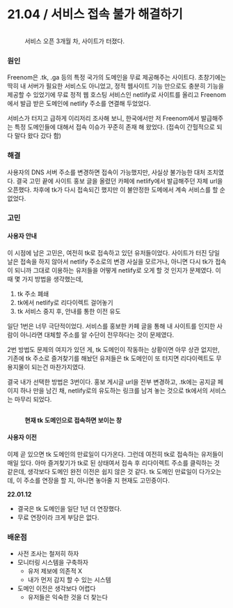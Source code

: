 # 21.04 / 서비스 접속 불가 해결하기&#x20;

<figure><img src="https://user-images.githubusercontent.com/59993347/176596338-13c7c7f9-daf7-402f-9b7d-430fdc158ac0.jpg" alt=""><figcaption><p>서비스 오픈 3개월 차, 사이트가 터졌다.</p></figcaption></figure>

### 원인

Freenom은 .tk, .ga 등의 특정 국가의 도메인을 무료 제공해주는 사이트다. 초창기에는 딱히 내 서버가 필요한 서비스도 아니었고, 정적 웹사이트 기능 만으로도 충분히 기능을 제공할 수 있었기에 무료 정적 웹 호스팅 서비스인 netlify로 사이트를 올리고 Freenom에서 발급 받은 도메인에 netlify 주소를 연결해 두었었다.

서비스가 터지고 급하게 이리저리 조사해 보니, 한국에서만 저 Freenom에서 발급해주는 특정 도메인들에 대해서 접속 이슈가 꾸준히 존재 해 왔었다. (접속이 간헐적으로 되다 말다 왔다 갔다 함)

### 해결

사용자의 DNS 서버 주소를 변경하면 접속이 가능했지만, 사실상 불가능한 대처 조치였다. 결국 고민 끝에 사이트 홍보 글을 올렸던 카페에 netlify에서 발급해주던 자체 url을 오픈했다. 차후에 tk가 다시 접속되긴 했지만 이 불안정한 도메에서 계속 서비스를 할 순 없었다.

### 고민

#### 사용자 안내

이 시점에 남은 고민은, 여전히 tk로 접속하고 있던 유저들이었다. 사이트가 터진 당일 날은 접속을 하지 않아서 netlify 주소로의 변경 사실을 모르거나, 아니면 다시 tk가 접속이 되니까 그대로 이용하는 유저들을 어떻게 netlify로 오게 할 것 인지가 문제였다. 이때 몇 가지 방법을 생각했는데,

1. tk 주소 폐쇄
2. tk에서 netlify로 리다이렉트 걸어놓기
3. tk 서비스 중지 후, 안내를 통한 이전 유도

일단 1번은 너무 극단적이었다. 서비스를 홍보한 카페 글을 통해 내 사이트를 인지한 사람이 아니라면 대체할 주소를 알 수단이 전무하다는 것이 문제였다.

2번 방법도 문제의 여지가 있던 게, tk 도메인이 작동하는 상황이면 아무 상관 없지만, 기존에 tk 주소로 즐겨찾기를 해놨던 유저들은 tk 도메인이 또 터지면 리다이렉트도 무용지물이 되는건 마찬가지였다.

결국 내가 선택한 방법은 3번이다. 홍보 게시글 url을 전부 변경하고, .tk에는 공지글 페이지 하나 만을 남긴 채, netlify로의 유도하는 링크를 남겨 놓는 것으로 tk에서의 서비스는 마무리 되었다.

<figure><img src="https://user-images.githubusercontent.com/59993347/140634750-c543c8ba-2d33-4843-89ce-e1ecf6945f2c.png" alt=""><figcaption><p><strong>현재 tk 도메인으로 접속하면 보이는 창</strong></p></figcaption></figure>

#### 사용자 이전

이제 곧 있으면 tk 도메인의 만료일이 다가온다. 그런데 여전히 tk로 접속하는 유저들이 매일 있다. 아마 즐겨찾기가 tk로 된 상태여서 접속 후 리다이렉트 주소를 클릭하는 것 같은데, 생각보다 도메인 완전 이전은 쉽지 않은 것 같다. tk 도메인 만료일이 다가오는데, 이 주소를 연장을 할 지, 아니면 놓아줄 지 현재도 고민중이다.

**22.01.12**

* 결국은 tk 도메인을 일단 1년 더 연장했다.
* 무료 연장이라 크게 부담은 없다.

### 배운점

* 사전 조사는 철저히 하자
* 모니터링 시스템을 구축하자
  * 유저 제보에 의존적 X
  * 내가 먼저 감지 할 수 있는 시스템
* 도메인 이전은 생각보다 어렵다
  * 유저들은 익숙한 것을 더 찾는다

